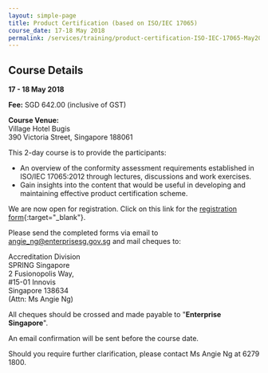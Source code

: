 ```yaml
---
layout: simple-page
title: Product Certification (based on ISO/IEC 17065)
course_date: 17-18 May 2018
permalink: /services/training/product-certification-ISO-IEC-17065-May2018
---
```


## Course Details
**17 - 18 May 2018**

**Fee:**  SGD 642.00 (inclusive of GST)
 
**Course Venue:**  
Village Hotel Bugis  
390 Victoria Street, Singapore 188061  
 
This 2-day course is to provide the participants:
* An overview of the conformity assessment requirements established in ISO/IEC 17065:2012 through lectures, discussions and work exercises.
* Gain insights into the content that would be useful in developing and maintaining effective product certification scheme.
 
We are now open for registration. Click on this link for the [registration form](/files/registration-forms/Registration-form-(ISO-IEC17065)-17-18-May-2018-r1.docx){:target="_blank"}.

Please send the completed forms via email to <angie_ng@enterprisesg.gov.sg> and mail cheques to:

Accreditation Division  
SPRING Singapore  
2 Fusionopolis Way,  
#15-01 Innovis  
Singapore 138634  
(Attn: Ms Angie Ng)

All cheques should be crossed and made payable to "**Enterprise Singapore**".   
 
An email confirmation will be sent before the course date.  
 
Should you require further clarification, please contact Ms Angie Ng at 6279 1800.
